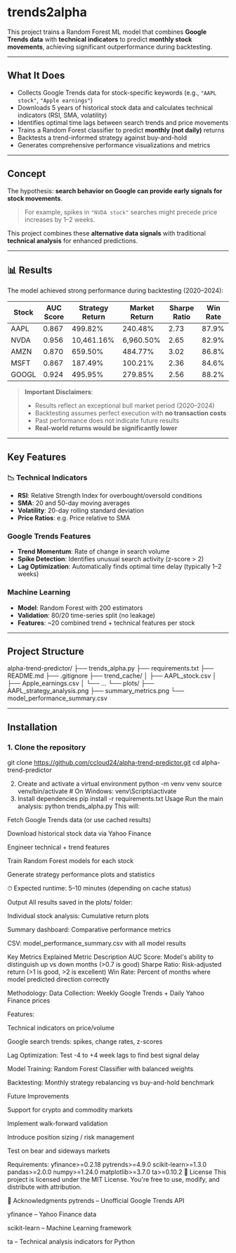# trends2alpha

This project trains a Random Forest ML model that combines **Google Trends data** with **technical indicators** to predict **monthly stock movements**, achieving significant outperformance during backtesting.

---

##  What It Does

-  Collects Google Trends data for stock-specific keywords (e.g., `"AAPL stock"`, `"Apple earnings"`)
-  Downloads 5 years of historical stock data and calculates technical indicators (RSI, SMA, volatility)
-  Identifies optimal time lags between search trends and price movements
-  Trains a Random Forest classifier to predict **monthly (not daily)** returns
-  Backtests a trend-informed strategy against buy-and-hold
-  Generates comprehensive performance visualizations and metrics

---

##  Concept

The hypothesis: **search behavior on Google can provide early signals for stock movements**.

> For example, spikes in `"NVDA stock"` searches might precede price increases by 1–2 weeks.

This project combines these **alternative data signals** with traditional **technical analysis** for enhanced predictions.

---

## 📊 Results

The model achieved strong performance during backtesting (2020–2024):

| Stock | AUC Score | Strategy Return | Market Return | Sharpe Ratio | Win Rate |
|-------|-----------|------------------|----------------|---------------|----------|
| AAPL  | 0.867     | 499.82%          | 240.48%        | 2.73          | 87.9%    |
| NVDA  | 0.956     | 10,461.16%       | 6,960.50%      | 2.65          | 82.9%    |
| AMZN  | 0.870     | 659.50%          | 484.77%        | 3.02          | 86.8%    |
| MSFT  | 0.867     | 187.49%          | 100.21%        | 2.36          | 84.6%    |
| GOOGL | 0.924     | 495.95%          | 279.85%        | 2.56          | 88.2%    |

>  **Important Disclaimers**:
> - Results reflect an exceptional bull market period (2020–2024)
> - Backtesting assumes perfect execution with **no transaction costs**
> - Past performance does not indicate future results
> - **Real-world returns would be significantly lower**

---

##  Key Features

### 📉 Technical Indicators
- **RSI**: Relative Strength Index for overbought/oversold conditions  
- **SMA**: 20 and 50-day moving averages  
- **Volatility**: 20-day rolling standard deviation  
- **Price Ratios**: e.g. Price relative to SMA

###  Google Trends Features
- **Trend Momentum**: Rate of change in search volume
- **Spike Detection**: Identifies unusual search activity (z-score > 2)
- **Lag Optimization**: Automatically finds optimal time delay (typically 1–2 weeks)

###  Machine Learning
- **Model**: Random Forest with 200 estimators
- **Validation**: 80/20 time-series split (no leakage)
- **Features**: ~20 combined trend + technical features per stock

---

##  Project Structure

alpha-trend-predictor/
├── trends_alpha.py 
├── requirements.txt 
├── README.md 
├── .gitignore
├── trend_cache/ 
│ ├── AAPL_stock.csv
│ ├── Apple_earnings.csv
│ └── ...
└── plots/ 
├── AAPL_strategy_analysis.png
├── summary_metrics.png
└── model_performance_summary.csv

---

## Installation

### 1. Clone the repository

  git clone https://github.com/ccloud24/alpha-trend-predictor.git
  cd alpha-trend-predictor

2. Create and activate a virtual environment
  python -m venv venv
  source venv/bin/activate       # On Windows: venv\Scripts\activate
3. Install dependencies
  pip install -r requirements.txt
Usage
  Run the main analysis:
    python trends_alpha.py
This will:

Fetch Google Trends data (or use cached results)

Download historical stock data via Yahoo Finance

Engineer technical + trend features

Train Random Forest models for each stock

Generate strategy performance plots and statistics

⏱ Expected runtime: 5–10 minutes (depending on cache status)

 Output
All results saved in the plots/ folder:

 Individual stock analysis: Cumulative return plots

 Summary dashboard: Comparative performance metrics

 CSV: model_performance_summary.csv with all model results

 Key Metrics Explained
Metric	Description
AUC Score:	Model's ability to distinguish up vs down months (>0.7 is good)
Sharpe Ratio:	Risk-adjusted return (>1 is good, >2 is excellent)
Win Rate:	Percent of months where model predicted direction correctly

 Methodology:
Data Collection: Weekly Google Trends + Daily Yahoo Finance prices

Features:

Technical indicators on price/volume

Google search trends: spikes, change rates, z-scores

Lag Optimization: Test -4 to +4 week lags to find best signal delay

Model Training: Random Forest Classifier with balanced weights

Backtesting: Monthly strategy rebalancing vs buy-and-hold benchmark


 Future Improvements

Support for crypto and commodity markets

Implement walk-forward validation

Introduce position sizing / risk management

Test on bear and sideways markets

Requirements:
yfinance>=0.2.18
pytrends>=4.9.0
scikit-learn>=1.3.0
pandas>=2.0.0
numpy>=1.24.0
matplotlib>=3.7.0
ta>=0.10.2
📄 License
This project is licensed under the MIT License.
You're free to use, modify, and distribute with attribution.

🙏 Acknowledgments
pytrends – Unofficial Google Trends API

yfinance – Yahoo Finance data

scikit-learn – Machine Learning framework

ta – Technical analysis indicators for Python
